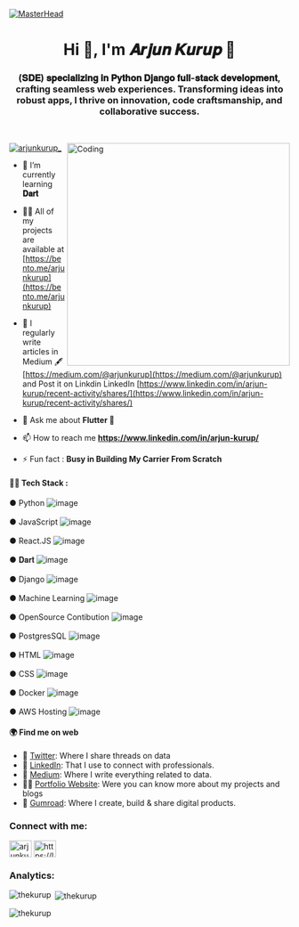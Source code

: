 [![MasterHead](https://miro.medium.com/v2/resize:fit:1358/1*dRpCFDfCC1WUAdE6SB74zA.gif)](https://rishavchanda.io)
<h1 align="center">Hi 👋, I'm 𝑨𝒓𝒋𝒖𝒏 𝑲𝒖𝒓𝒖𝒑 🦇 </h1>
<h3 align="center">(𝐒𝐃𝐄) 𝐬𝐩𝐞𝐜𝐢𝐚𝐥𝐢𝐳𝐢𝐧𝐠 𝐢𝐧 𝐏𝐲𝐭𝐡𝐨𝐧 𝐃𝐣𝐚𝐧𝐠𝐨 𝐟𝐮𝐥𝐥-𝐬𝐭𝐚𝐜𝐤 𝐝𝐞𝐯𝐞𝐥𝐨𝐩𝐦𝐞𝐧𝐭, crafting seamless web experiences. Transforming ideas into robust apps, I thrive on innovation, code craftsmanship, and collaborative success.</h3>
<p class="big">
<br>
</p>
<img align="right" alt="Coding" width="400" src="https://miro.medium.com/v2/resize:fit:828/0*FGD6BUzzZs1VJLuY.gif">


<p align="left"> <a href="https://twitter.com/arjunkurup_" target="blank"><img src="https://img.shields.io/twitter/follow/arjunkurup_?logo=twitter&style=for-the-badge" alt="arjunkurup_" /></a> </p>

- 🌱 I’m currently learning **𝐃𝐚𝐫𝐭**

- 👨‍💻 All of my projects are available at [https://bento.me/arjunkurup](https://bento.me/arjunkurup)

- 📝 I regularly write articles in Medium 🖋 [https://medium.com/@arjunkurup](https://medium.com/@arjunkurup) 
  <br> and Post it on Linkdin LinkedIn [https://www.linkedin.com/in/arjun-kurup/recent-activity/shares/](https://www.linkedin.com/in/arjun-kurup/recent-activity/shares/)

- 💬 Ask me about **Flutter 🧠**

- 📫 How to reach me **https://www.linkedin.com/in/arjun-kurup/**

- ⚡ Fun fact : **Busy in Building My Carrier From Scratch**


#### 👩‍💻 Tech Stack : 
 ● Python  ![image](https://github.com/thekurup/thekurup/assets/91071122/033245a7-a4cb-414a-8af5-94748e6150f6)<br>
 <br> ● JavaScript  ![image](https://github.com/thekurup/thekurup/assets/91071122/e55f7d7e-c8e1-4e11-be62-b68e39dfe3c4)<br>
 <br> ● React.JS  ![image](https://github.com/thekurup/thekurup/assets/91071122/050e0d66-5485-4e60-a5c6-ec741b341bbe)<br>
 <br> ● 𝐃𝐚𝐫𝐭  ![image](https://img.icons8.com/?size=48&id=7AFcZ2zirX6Y&format=png)<br>
 <br> ● Django  ![image](https://github.com/thekurup/thekurup/assets/91071122/09da9341-093d-46b0-ab0d-e2d8becc6487)<br>
 <br> ● Machine Learning  ![image](https://github.com/thekurup/thekurup/assets/91071122/830675b8-9c62-41e5-9159-a620a1b9cf47)<br>
 <br> ● OpenSource Contibution  ![image](https://github.com/thekurup/thekurup/assets/91071122/1798b5fb-9081-4fd3-b072-94fb9327f226)<br>
<br> ● PostgresSQL  ![image](https://github.com/thekurup/thekurup/assets/91071122/e1e13d66-d0df-45ca-8833-f4f4fa0d218f)<br>
<br> ● HTML  ![image](https://github.com/thekurup/thekurup/assets/91071122/2387339c-1f30-4473-ac7e-d23dbd55e349)<br>
<br> ● CSS  ![image](https://github.com/thekurup/thekurup/assets/91071122/ee4e0597-a3b9-46ab-87be-953570a6f907)<br>
<br> ● Docker  ![image](https://github.com/thekurup/thekurup/assets/91071122/0a8074d7-bbac-4246-95d6-e7a9955ab842)<br>
<Br> ● AWS Hosting  ![image](https://github.com/thekurup/thekurup/assets/91071122/fd8cf33d-53fd-43ed-bbff-90fa6816c6ca)<br>

#### 🌍 Find me on web
- 🐤 [Twitter](https://twitter.com/arjunkurup_): Where I share threads on data 
- 💼 [LinkedIn](https://www.linkedin.com/in/arjun-kurup/): That I use to connect with professionals.
- 📝 [Medium](https://medium.com/@arjunkurup): Where I write everything related to data.
- 👩‍💻 [Portfolio Website](https://arjunkurup.com/): Were you can know more about my projects  and blogs 
- 🚀 [Gumroad](): Where I create, build & share digital products.



<h3 align="left">Connect with me:</h3>
<p align="left">
<a href="https://twitter.com/arjunkurup_" target="blank"><img align="center" src="https://raw.githubusercontent.com/rahuldkjain/github-profile-readme-generator/master/src/images/icons/Social/twitter.svg" alt="arjunkurup_" height="30" width="40" /></a>
<a href="https://linkedin.com/in/arjun-kurup/" target="blank"><img align="center" src="https://raw.githubusercontent.com/rahuldkjain/github-profile-readme-generator/master/src/images/icons/Social/linked-in-alt.svg" alt="https://linkedin.com/in/arjun-kurup/" height="30" width="40" /></a>
</p>

<h3 align="left">Analytics:</h3>
<p><img align="left" src="https://github-readme-stats.vercel.app/api/top-langs?username=thekurup&show_icons=true&locale=en&layout=compact" alt="thekurup" /></p>

<p>&nbsp;<img align="center" src="https://github-readme-stats.vercel.app/api?username=thekurup&show_icons=true&locale=en" alt="thekurup" /></p>

<p><img align="center" src="https://github-readme-streak-stats.herokuapp.com/?user=thekurup&" alt="thekurup" /></p>
